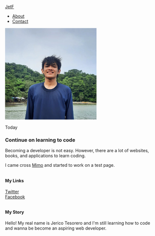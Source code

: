 <!DOCTYPE html>
<html>
 <head>
  <title>JetF</title>
  <link rel="stylesheet" type="text/css" href="styles.css">
 </head>
 
 <body>
  <div id="header">
   <div class="container">
    <a id="header-title" href="/index.html">JetF</a>
    <ul id="header-nav">
     <li><a href="/about.html">About</a></li>
     <li><a href="mailto: jtesorero121@gmail.com">Contact</a></li>
    </ul>
   </div>
  </div>
  
  <div id="content">
   <div class="container">
    <div class="post">
     <div class="post-author">
      <img src="/me.jpg" width="300px" height="300px">
     </div>
     <p class="post-date">Today</p>
     <h3 class="post-title">Continue on learning to code</h3>
     <div class="post-content">
      <p>Becoming a developer is not easy. However, there are a lot of websites, books, and applications to learn coding.</p> 
      <p>I came cross <a href="http://getmimo.com">Mimo</a> and started to work on a test page.</p>
     </div>
    </div>
   </div>
  </div>
  
  <div id="footer">
   <div class="container">
    <div class="column">
     <h4>My Links</h4>
     <p>
      <a href="http://twitter.com/jerico_tesorero">Twitter</a><br>
      <a href="http://facebook.com/tesorerojerico">Facebook</a>
     </p>
    </div>
    <div class="column">
     <h4>My Story</h4>
     <p>Hello! My real name is Jerico Tesorero and I'm still learning how to code and wanna be become an aspiring web developer.</p>
    </div>
   </div>
   
   <script>
   </script>
   </body>
  </html>
